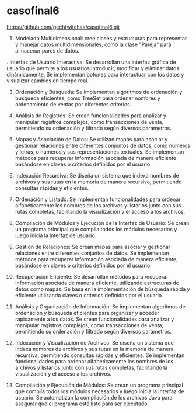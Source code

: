 # casofinal6

https://github.com/gechtwitchaa/casofinal6.git

1. Modelado Multidimensional:
cree clases y estructuras para representar y manejar datos multidimensionales, como la clase "Pareja" para almacenar pares de datos.

. Interfaz de Usuario Interactiva:
Se desarrollan una interfaz gráfica de usuario que permite a los usuarios introducir, modificar y eliminar datos dinámicamente.
Se implementan botones para interactuar con los datos y visualizar cambios en tiempo real.

3. Ordenación y Búsqueda:
Se implementan algoritmos de ordenación y búsqueda eficientes, como TreeSet para ordenar nombres y ordenamiento de ventas por diferentes criterios.

4. Análisis de Registros:
Se crean funcionalidades para analizar y manipular registros complejos, como transacciones de venta, permitiendo su ordenación y filtrado según diversos parámetros.

5. Mapas y Asociación de Datos:
Se utilizan mapas para asociar y gestionar relaciones entre diferentes conjuntos de datos, como números y letras, o números y sus representaciones textuales.
Se implementan métodos para recuperar información asociada de manera eficiente basándose en claves o criterios definidos por el usuario.

6. Indexación Recursiva:
Se diseña un sistema que indexa nombres de archivos y sus rutas en la memoria de manera recursiva, permitiendo consultas rápidas y eficientes.

7. Ordenación y Listado:
Se implementan funcionalidades para ordenar alfabéticamente los nombres de los archivos y listarlos junto con sus rutas completas, facilitando la visualización y el acceso a los archivos.

8. Compilación de Módulos y Ejecución de la Interfaz de Usuario:
Se crean un programa principal que compila todos los módulos necesarios y luego inicia la interfaz de usuario.

9. Gestión de Relaciones:
Se crean mapas para asociar y gestionar relaciones entre diferentes conjuntos de datos.
Se implementan métodos para recuperar información asociada de manera eficiente, basándose en claves o criterios definidos por el usuario.

10. Recuperación Eficiente:
Se desarrollan métodos para recuperar información asociada de manera eficiente, utilizando estructuras de datos como mapas.
Se basa en la implementación de búsqueda rápida y eficiente utilizando claves o criterios definidos por el usuario.

11. Análisis y Organización de Información:
Se implementan algoritmos de ordenación y búsqueda eficientes para organizar y acceder rápidamente a los datos.
Se crean funcionalidades para analizar y manipular registros complejos, como transacciones de venta, permitiendo su ordenación y filtrado según diversos parámetros.

12. Indexación y Visualización de Archivos:
Se diseña un sistema que indexa nombres de archivos y sus rutas en la memoria de manera recursiva, permitiendo consultas rápidas y eficientes.
Se implementan funcionalidades para ordenar alfabéticamente los nombres de los archivos y listarlos junto con sus rutas completas, facilitando la visualización y el acceso a los archivos.

13. Compilación y Ejecución de Módulos:
Se crean un programa principal que compila todos los módulos necesarios y luego inicia la interfaz de usuario.
Se automatizan la compilación de los archivos Java para asegurar que el programa esté listo para ser ejecutado.
